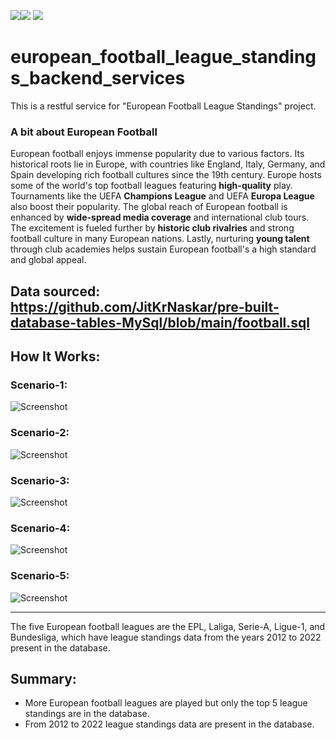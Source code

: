 <img src=https://img.shields.io/badge/build%20with-python-yellow><img src="https://img.shields.io/badge/-Sqlite-red">
<img src="https://img.shields.io/badge/domain-Restful Web Services-blue.svg">

# european_football_league_standings_backend_services
This is a restful service for "European Football League Standings" project.

### A bit about European Football

European football enjoys immense popularity due to various factors. Its historical roots lie in Europe, with countries like England, Italy, Germany, and Spain developing rich football cultures since the 19th century. Europe hosts some of the world's top football leagues featuring <b>high-quality</b> play. Tournaments like the UEFA <b>Champions League</b> and UEFA <b>Europa League</b> also boost their popularity. The global reach of European football is enhanced by <b>wide-spread media coverage</b> and international club tours. The excitement is fueled further by <b>historic club rivalries</b> and strong football culture in many European nations. Lastly, nurturing <b>young talent</b> through club academies helps sustain European football's a high standard and global appeal.

## Data sourced: https://github.com/JitKrNaskar/pre-built-database-tables-MySql/blob/main/football.sql

## How It Works:

### Scenario-1:

![Screenshot](api_testing_screenshot_1.gif)

### Scenario-2:

![Screenshot](api_testing_screenshot_2.gif)

### Scenario-3:

![Screenshot](api_testing_screenshot_3.gif)

### Scenario-4:

![Screenshot](api_testing_screenshot_4.gif)

### Scenario-5:

![Screenshot](api_testing_screenshot_5.gif)

<hr>


The five European football leagues are the EPL, Laliga, Serie-A, Ligue-1, and Bundesliga, which have league standings data from the years 2012 to 2022 present in the database.

## Summary:

<ul>
  <li>More European football leagues are played but only the top 5 league standings are in the database.</li>
  <li>From 2012 to 2022 league standings data are present in the database. </li>
</ul>
